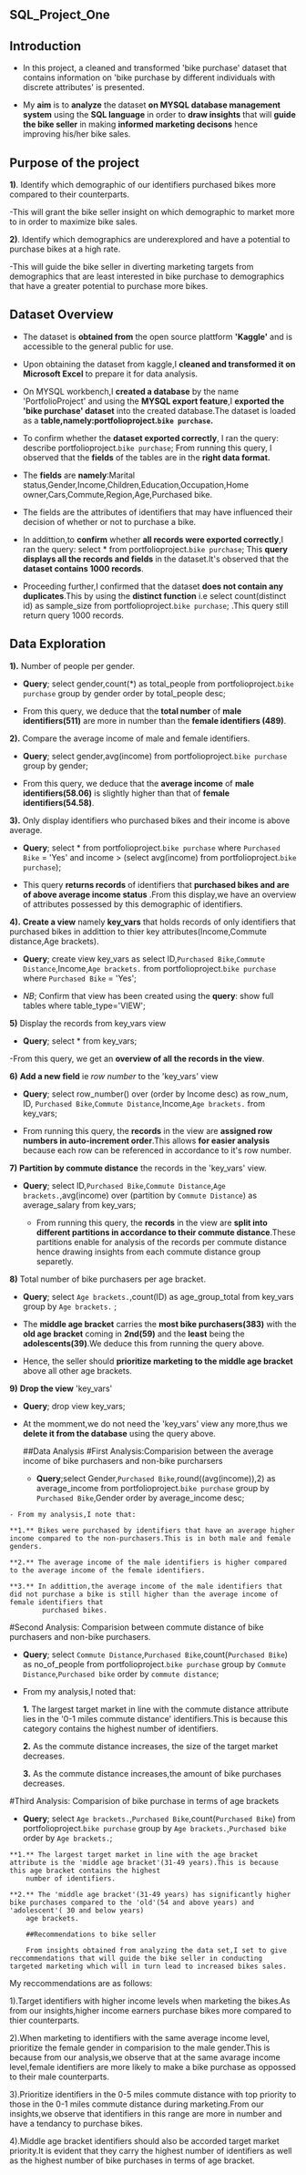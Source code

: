 ## SQL_Project_One

## **Introduction**

* In this project, a cleaned and transformed 'bike purchase' dataset that contains information on 'bike purchase by different individuals with discrete attributes' is presented.

* My **aim** is to **analyze** the dataset **on MYSQL database management system** using the **SQL language** in order to **draw insights** that will **guide the bike seller** in making **informed marketing decisons** hence improving his/her bike sales.

## **Purpose of the project**

**1)**. Identify which demographic of our identifiers purchased bikes more compared to their counterparts.

 -This will grant the bike seller insight on which demographic to market more to in order to maximize bike sales.

**2)**. Identify which demographics are underexplored and have a potential to purchase bikes at a high rate.

 -This will guide the bike seller in diverting marketing targets from demographics that are least interested in bike purchase to demographics that have a greater potential to purchase more bikes.

 ## **Dataset Overview**
 * The dataset is **obtained from** the open source plattform **'Kaggle'** and is accessible to the general public for use.
   
 * Upon obtaining the dataset from kaggle,I **cleaned and transformed it on Microsoft Excel** to prepare it for data analysis.

 * On MYSQL workbench,I **created a database** by the name 'PortfolioProject' and using the **MYSQL export feature**,I  **exported the 'bike purchase' dataset** into the created database.The dataset is loaded as a **table,namely:portfolioproject.`bike purchase`.**

* To confirm whether the **dataset exported correctly**, I ran the query: describe portfolioproject.`bike purchase`; From running this query, I observed that the **fields** of the tables are in the **right data format.**

 * The **fields** are **namely**:Marital status,Gender,Income,Children,Education,Occupation,Home owner,Cars,Commute,Region,Age,Purchased bike.

* The fields are the attributes of identifiers that may have influenced their decision of whether or not to purchase a bike.

* In addittion,to **confirm** whether **all records were exported correctly**,I ran the query: select * from portfolioproject.`bike purchase`; This **query displays all the records and fields** in the dataset.It's observed that the **dataset contains 1000 records**.

* Proceeding further,I confirmed that the dataset **does not contain any duplicates**.This by using the **distinct function** i.e select count(distinct id) as sample_size from portfolioproject.`bike purchase`; .This query still return query 1000 records.


## **Data Exploration**
**1).** Number of people per gender.

   - **Query**; select gender,count(*) as total_people from portfolioproject.`bike purchase` group by gender order by total_people desc;
     
   - From this query, we deduce that the **total number** of **male identifiers(511)** are more in number than the **female identifiers (489)**.
     
 **2).** Compare the average income of male and female identifiers.

   - **Query**; select gender,avg(income) from portfolioproject.`bike purchase` group by gender;
   
   - From this query, we deduce that the **average income** of **male identifiers(58.06)** is slightly higher than that of **female identifiers(54.58)**.

 **3).** Only display identifiers who purchased bikes and their income is above average.

   - **Query**; select * from portfolioproject.`bike purchase` where `Purchased Bike` = 'Yes' and income > (select avg(income) from portfolioproject.`bike purchase`);

   - This query **returns records** of identifiers that **purchased bikes and are of above average income status** .From this display,we have an overview of attributes possessed by this demographic of identifiers.

  **4).** **Create a view** namely **key_vars** that holds records of only identifiers that purchased bikes in addittion to thier key attributes(Income,Commute distance,Age brackets).

   - **Query**; create view key_vars as select ID,`Purchased Bike`,`Commute Distance`,Income,`Age brackets.` from portfolioproject.`bike purchase` where `Purchased Bike` = 'Yes';

   - *NB*; Confirm that view has been created using the **query**: show full tables where table_type='VIEW';

   **5)** Display the records from key_vars view

   - **Query**; select * from key_vars;

   -From this query, we get an **overview of all the records in the view**.

   **6)** **Add a new field** ie *row number* to the 'key_vars' view 

   - **Query**; select row_number() over (order by Income desc) as row_num, ID, `Purchased Bike`,`Commute Distance`,Income,`Age brackets.`
 from key_vars;

   - From running this query, the **records** in the view are **assigned row numbers in auto-increment order**.This allows **for easier analysis** because each row can be referenced in accordance to it's row number.

   **7)** **Partition by commute distance** the records in the 'key_vars' view.

   - **Query**; select ID,`Purchased Bike`,`Commute Distance`,`Age brackets.`,avg(income) over (partition by `Commute Distance`) as average_salary
 from key_vars;

     - From running this query, the **records** in the view are **split into different partitions in accordance to their commute distance**.These partitions enable for analysis of the records per commute distance hence drawing insights from each commute distance group separetly.

   **8)** Total number of bike purchasers per age bracket.

   - **Query**; select `Age brackets.`,count(ID) as age_group_total from key_vars group by `Age brackets.` ;

   - The **middle age bracket** carries the **most bike purchasers(383)** with the **old age bracket** coming in **2nd(59)** and the **least** being the **adolescents(39)**.We deduce this from running the query above.

   - Hence, the seller should **prioritize marketing to the middle age bracket** above all other age brackets.

   **9)** **Drop the view** 'key_vars'

   - **Query**; drop view key_vars;
    
   - At the momment,we do not need the 'key_vars' view any more,thus we **delete it from the database** using the query above.

     ##Data Analysis
     #First Analysis:Comparision between the average income of bike purchasers and non-bike purcharsers
     
     - **Query**;select Gender,`Purchased Bike`,round((avg(income)),2) as average_income from  portfolioproject.`bike purchase` group by `Purchased Bike`,Gender order by 
       average_income desc;

    - From my analysis,I note that:

    **1.** Bikes were purchased by identifiers that have an average higher income compared to the non-purchasers.This is in both male and female genders.

    **2.** The average income of the male identifiers is higher compared to the average income of the female identifiers.

    **3.** In addittion,the average income of the male identifiers that did not purchase a bike is still higher than the average income of female identifiers that 
            purchased bikes.

   #Second Analysis: Comparision between commute distance of bike purchasers and non-bike purchasers.

   - **Query**;  select `Commute Distance`,`Purchased Bike`,count(`Purchased Bike`) as no_of_people from portfolioproject.`bike purchase` group by `Commute 
        Distance`,`Purchased bike` order by `commute distance`;

   - From my analysis,I noted that:

     **1.** The largest target market in line with the commute distance attribute lies in the '0-1 miles commute distance' identifiers.This is because this category 
             contains the highest number of identifiers.

     **2.** As the commute distance increases, the size of the target market decreases.

      **3.** As the commute distance increases,the amount of bike purchases decreases.

   #Third Analysis: Comparision of bike purchase in terms of age brackets

   - **Query**; select `Age brackets.`,`Purchased Bike`,count(`Purchased Bike`) from portfolioproject.`bike purchase` group by  `Age brackets.`,`Purchased bike`
        order by `Age brackets.`;

    **1.** The largest target market in line with the age bracket attribute is the 'middle age bracket'(31-49 years).This is because this age bracket contains the highest 
        number of identifiers.
        
    **2.** The 'middle age bracket'(31-49 years) has significantly higher bike purchases compared to the 'old'(54 and above years) and 'adolescent'( 30 and below years) 
        age brackets.

        ##Recommendations to bike seller

        From insights obtained from analyzing the data set,I set to give reccommendations that will guide the bike seller in conducting targeted marketing which will in turn lead to increased bikes sales.

My reccommendations are as follows:

1).Target identifiers with higher income levels when marketing the bikes.As from our insights,higher income earners purchase bikes more compared to thier counterparts.

2).When marketing to identifiers with the same average income level, prioritize the female gender in comparision to the male gender.This is because from our analysis,we observe that at the same avarage income level,female identifiers are more likely to make a bike purchase as oppossed to their male counterparts.

3).Prioritize identifiers in the 0-5 miles commute distance with top priority to those in the 0-1 miles commute distance during marketing.From our insights,we observe that identifiers in this range are more in number and have a tendancy to purchase bikes.

4).Middle age bracket identifiers should also be accorded target market priority.It is evident that they carry the highest number of identifiers as well as the highest number of bike purchases in terms of age bracket.
 

     
     



     
    
 

 
 
    



